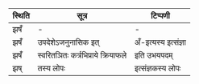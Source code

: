 | स्थिति | सूत्र | टिप्पणी |
| ----- | ------- | ------ |
| झषँ॑ | - | - |
| झषँ॑ | उपदेशेऽजनुनासिक इत् | अँ-इत्यस्य इत्संज्ञा |
| झषँ॑ | स्वरितञितः कर्त्रभिप्राये क्रियाफले | इति उभयपदम् |
| झष् | तस्य लोपः | इत्संज्ञकस्य लोपः |
